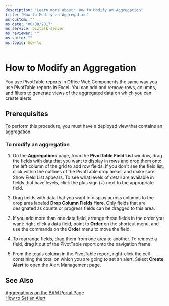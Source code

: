 ```yaml
---
description: "Learn more about: How to Modify an Aggregation"
title: "How to Modify an Aggregation"
ms.custom: ""
ms.date: "06/08/2017"
ms.service: biztalk-server
ms.reviewer: ""
ms.suite: ""
ms.topic: how-to
---
```

# How to Modify an Aggregation
You use PivotTable reports in Office Web Components the same way you use PivotTable reports in Excel. You can add and remove rows, columns, and filters to generate views of the aggregated data on which you can create alerts.  
  
## Prerequisites  
 To perform this procedure, you must have a deployed view that contains an aggregation.  
  
### To modify an aggregation  
  
1.  On the **Aggregations** page, from the **PivotTable Field List** window, drag the fields with data that you want to display in rows and drop them onto the left column of the grid to add row fields. If you don't see the field list, click within the outlines of the PivotTable drop areas, and make sure Show Field List appears. To see what levels of detail are available in fields that have levels, click the plus sign (+) next to the appropriate field.  
  
2.  Drag fields with data that you want to display across columns to the drop area labeled **Drop Column Fields Here**. Only fields that are designated as counts or progress fields can be dragged to this area.  
  
3.  If you add more than one data field, arrange these fields in the order you want: right-click a data field, point to **Order** on the shortcut menu, and use the commands on the **Order** menu to move the field.  
  
4.  To rearrange fields, drag them from one area to another. To remove a field, drag it out of the PivotTable report onto the navigation frame.  
  
5.  From the totals column in the PivotTable report, right-click the cell containing the total on which you are going to set an alert. Select **Create Alert** to open the Alert Management page.  
  
## See Also  
 [Aggregations on the BAM Portal Page](../core/aggregations-on-the-bam-portal-page.md)   
 [How to Set an Alert](../core/how-to-set-an-alert.md)
